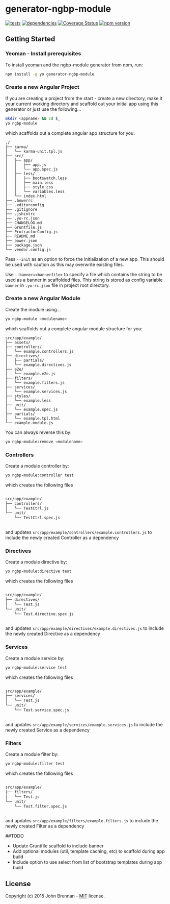 # generator-ngbp-module 
[![tests](https://secure.travis-ci.org/jfmbrennan/generator-ngbp-module.png?branch=master)](https://travis-ci.org/jfmbrennan/generator-ngbp-module) [![dependencies](https://david-dm.org/jfmbrennan/generator-ngbp-module.svg)](https://david-dm.org/jfmbrennan/generator-ngbp-module) [![Coverage Status](https://coveralls.io/repos/jfmbrennan/generator-ngbp-module/badge.svg?branch=master)](https://coveralls.io/r/jfmbrennan/generator-ngbp-module?branch=master) [![npm version](https://img.shields.io/npm/v/generator-ngbp-module.svg)](https://www.npmjs.com/package/generator-ngbp-module)


## Getting Started

### Yeoman - Install prerequisites

To install yeoman and the ngbp-module generator from npm, run:

```bash
npm install -g yo generator-ngbp-module
```

### Create a new Angular Project
If you are creating a project from the start - create a new directory, make it your current working directory and scaffold out your initial app using this generator or just use the following...

```bash
mkdir <appname> && cd $_
yo ngbp-module
```

which scaffolds out a complete angular app structure for you:

    ./
	├── karma/
	│   └── karma-unit.tpl.js
	├── src/
	│   ├── app/
	│   │   ├── app.js
	│   │   └── app.spec.js
	│   ├── less/
	│   │   ├── bootswatch.less
	│   │   ├── main.less
	│   │   ├── style.css
	│   │   └── variables.less
	│   └── index.html
	├── .bowerrc
	├── .editorconfig
	├── .gitignore
	├── .jshintrc
	├── .yo-rc.json
	├── CHANGELOG.md
	├── Gruntfile.js
	├── ProtractorConfig.js
	├── README.md
	├── bower.json
	├── package.json
	└── vendor.config.js

Pass `--init` as an option to force the initialization of a new app. This should be used with caution as this may overwrite existing files.

Use `--banner=<bannerfile>` to specify a file which contains the string to be used as a banner in scaffolded files. This string is stored as config variable `banner` in `.yo-rc.json` file in project root directory.


### Create a new Angular Module

Create the module <modulename> using...

```bash
yo ngbp-module <modulename>
```

which scaffolds out a complete angular module structure for you:

    src/app/example/
	├── assets/
	├── controllers/
	│   └── example.controllers.js
	├── directives/
	│   ├── partials/
	│   └── example.directives.js
	├── e2e/
	│   └── example.e2e.js
	├── filters/
	│   └── example.filters.js
	├── services/
	│   └── example.services.js
	├── styles/
	│   └── example.less
	├── unit/
	│   └── example.spec.js
	├── partials/
	│   └── example.tpl.html
	└── example.module.js


You can always reverse this by:

```bash
yo ngbp-module:remove <modulename>
```


### Controllers

Create a module controller by:

```bash
yo ngbp-module:controller test
```

which creates the following files

```bash

src/app/example/
├── controllers/
│   └── TestCtrl.js
└── unit/
    └── TestCtrl.spec.js
	
```
and updates `src/app/example/controllers/example.controllers.js` to include the newly created Controller as a dependency


### Directives

Create a module directive by:

```bash
yo ngbp-module:directive test
```

which creates the following files

```bash

src/app/example/
├── directives/
│   └── Test.js
└── unit/
    └── Test.directive.spec.js
	
```
and updates `src/app/example/directives/example.directives.js` to include the newly created Directive as a dependency

### Services

Create a module service by:

```bash
yo ngbp-module:service test
```

which creates the following files

```bash

src/app/example/
├── services/
│   └── Test.js
└── unit/
    └── Test.service.spec.js
	
```
and updates `src/app/example/services/example.services.js` to include the newly created Service as a dependency

### Filters

Create a module filter by:

```bash
yo ngbp-module:filter test
```

which creates the following files

```bash

src/app/example/
├── filters/
│   └── Test.js
└── unit/
    └── Test.filter.spec.js
	
```
and updates `src/app/example/filters/example.filters.js` to include the newly created Filter as a dependency


##TODO

 * Update Gruntfile scaffold to include banner
 * Add optional modules (util, template caching, etc) to scaffold during app build
 * Include option to use select from list of bootstrap templates during app build

## License

Copyright (c) 2015 John Brennan - [MIT](https://github.com/jfmbrennan/generator-ngbp-module/blob/master/LICENSE) license.